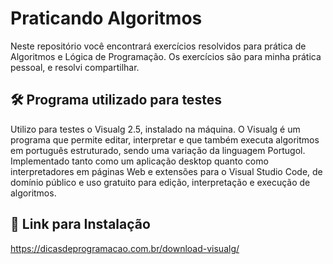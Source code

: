 # Praticando Algoritmos
Neste repositório você encontrará exercícios resolvidos para prática de Algoritmos e Lógica de Programação. Os exercícios são para minha prática pessoal, e resolvi compartilhar.

## 🛠️ Programa utilizado para testes
Utilizo para testes o Visualg 2.5, instalado na máquina.
O Visualg é um programa que permite editar, interpretar e que também executa algoritmos em português estruturado, sendo uma variação da linguagem Portugol. Implementado tanto como um aplicação desktop quanto como interpretadores em páginas Web e extensões para o Visual Studio Code, de domínio público e uso gratuito para edição, interpretação e execução de algoritmos.

## 📌 Link para Instalação
https://dicasdeprogramacao.com.br/download-visualg/
